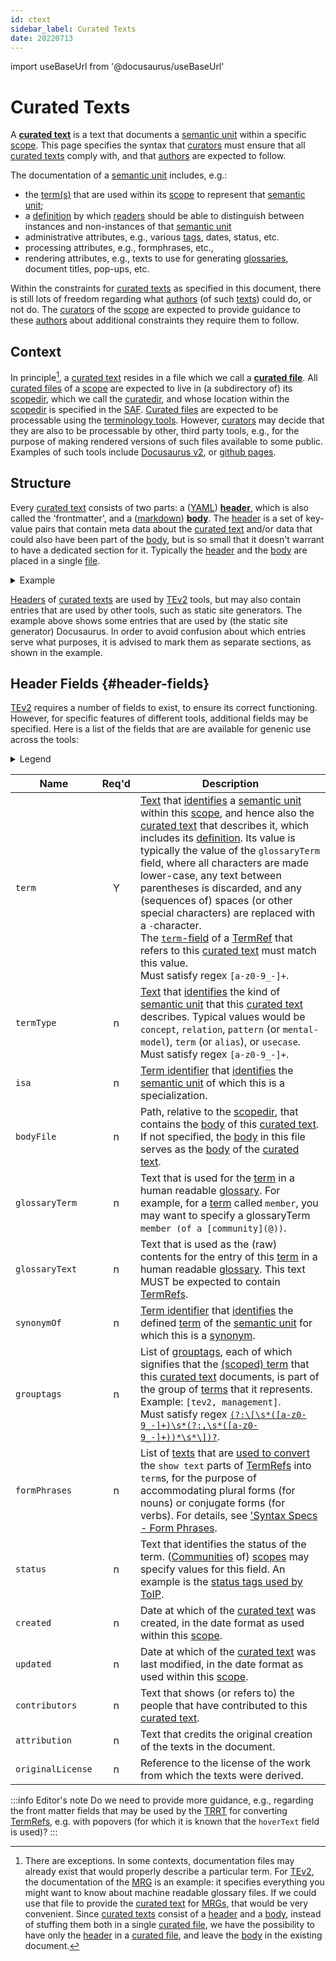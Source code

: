 ```yaml
---
id: ctext
sidebar_label: Curated Texts
date: 20220713
---
```


import useBaseUrl from '@docusaurus/useBaseUrl'

# Curated Texts

A **[curated text](@)** is a text that documents a [semantic unit](@) within a specific [scope](@). This page specifies the syntax that [curators](@) must ensure that all [curated texts](@) comply with, and that [authors](@) are expected to follow.

The documentation of a [semantic unit](@) includes, e.g.:
- the [term(s)](@) that are used within its [scope](@) to represent that [semantic unit](@);
- a [definition](@) by which [readers](@) should be able to distinguish between instances and non-instances of that [semantic unit](@)
- administrative attributes, e.g., various [tags](@), dates, status, etc.
- processing attributes, e.g., formphrases, etc.,
- rendering attributes, e.g., texts to use for generating [glossaries](@), document titles, pop-ups, etc.

Within the constraints for [curated texts](@) as specified in this document, there is still lots of freedom regarding what [authors](@) (of such [texts](curated-text@)) could do, or not do. The [curators](@) of the [scope](@) are expected to provide guidance to these [authors](@) about additional constraints they require them to follow.

## Context

In principle[^1], a [curated text](@) resides in a file which we call a **[curated file](@)**. All [curated files](@) of a [scope](@) are expected to live in (a subdirectory of) its [scopedir](@), which we call the [curatedir](@), and whose location within the [scopedir](@) is specified in the [SAF](@). [Curated files](@) are expected to be processable using the [terminology tools](/docs-toolbox). However, [curators](@) may decide that they are also to be processable by other, third party tools, e.g., for the purpose of making rendered versions of such files available to some public. Examples of such tools include [Docusaurus v2](https://docusaurus.io/docs), or [github pages](https://pages.github.com/).

[^1]: There are exceptions. In some contexts, documentation files may already exist that would properly describe a particular term. For [TEv2](@), the documentation of the [MRG](@) is an example: it specifies everything you might want to know about machine readable glossary files. If we could use that file to provide the [curated text](@) for [MRGs](@), that would be very convenient. Since [curated texts](@) consist of a [header](@) and a [body](@), instead of stuffing them both in a single [curated file](@), we have the possibility to have only the [header](@) in a [curated file](@), and leave the [body](@) in the existing document.

## Structure

Every [curated text](@) consists of two parts: a ([YAML](https://yaml.org/spec/1.2.2/)) **[header](@)**, which is also called the 'frontmatter', and a ([markdown](https://www.markdownguide.org/basic-syntax/)) **[body](@)**. The [header](@) is a set of key-value pairs that contain meta data about the [curated text](@) and/or data that could also have been part of the [body](@), but is so small that it doesn't warrant to have a dedicated section for it. Typically the [header](@) and the [body](@) are placed in a single [file](curated-file@). 

<details>
  <summary>Example</summary>
  <div>

~~~ yaml
---
# Docusaurus front matter
id: ctext
sidebar_label: Curated Texts
# TEv2 Curated Text Header
term: curated-text
termType: concept
isa:
glossaryTerm: Curated Text
glossaryText: a text that documents a [concept](@) or other [semantic unit](@) of a specific [community](@) or other [party](@), and is located within a [scope](@) that is owned by that [community](@)/[party](@).
synonymOf:
grouptags:
formPhrases: curated-text{ss}, ctext{ss}
# TEv2 Curation status
status: proposed
created: 2022-06-02
updated: 2023-08-14
# Origins/Acknowledgements
contributors: RieksJ
attribution: "[eSSIF-Lab](https://essif-lab.github.io/framework)"
originalLicense: "[CC BY-SA 4.0](http://creativecommons.org/licenses/by-sa/4.0/?ref=chooser-v1)"
---

# Curated Text
A curated text starts with three dashes `---`.
This indicates the start of its (YAML) header.
Typically, the header consists of a sequence of key-value pairs.
The header is terminated with onother three dashes and a new line.

The body of the curated text typically starts behind the header block,
but it can also be placed in another file within the `scopedir`.
The body is typically markdown, but other constructs may be inserted
that contribute to the rendering of these texts in a (static) website.
An example of this is [MDX](https://mdxjs.com/).
A discussion on these other constructs is outside the scope of this document.
~~~

  </div>
</details>

[Headers](@) of [curated texts](@) are used by [TEv2](@) tools, but may also contain entries that are used by other tools, such as static site generators. The example above shows some entries that are used by (the static site generator) Docusaurus. In order to avoid confusion about which entries serve what purposes, it is advised to mark them as separate sections, as shown in the example. 

## Header Fields {#header-fields}

[TEv2](@) requires a number of fields to exist, to ensure its correct functioning. However, for specific features of different tools, additional fields may be specified. Here is a list of the fields that are are available for genenic use across the tools:

<details>
  <summary>Legend</summary>

1. **`Name`** contains the field name;
2. **`Req'd`** specifies whether (`Y`) or not (`n`, or `F`) the field is required to be present as a header field. The `F` means that we reserve this field for Future Use.
3. **`Description`** specifies the meaning of the field, and other things you may need to know, e.g. why it is needed, a required syntax, etc.

</details>

| Name            | Req'd | Description |
| --------------- | :---: | ----------- |
| `term`            | Y | [Text](term-identifier@) that [identifies](@) a [semantic unit](@) within this [scope](@), and hence also the [curated text](@) that describes it, which includes its [definition](@). Its value is typically the value of the `glossaryTerm` field, where all characters are made lower-case, any text between parentheses is discarded, and any (sequences of) spaces (or other special characters) are replaced with a `-`character.<br/>The [`term`-field](/docs/spec-syntax/term-ref-syntax#term) of a [TermRef](@) that refers to this [curated text](@) must match this value.<br/>Must satisfy regex `[a-z0-9_-]+`. |
| `termType`        | n | [Text](term-type@) that [identifies](@) the kind of [semantic unit](@) that this [curated text](@) describes. Typical values would be `concept`, `relation`, `pattern` (or `mental-model`), `term` (or `alias`), or `usecase`.<br/>Must satisfy regex `[a-z0-9_-]+`. |
| `isa`             | n | [Term identifier](@) that [identifies](@) the [semantic unit](@) of which this is a specialization. |
| `bodyFile`        | n | Path, relative to the [scopedir](@), that contains the [body](@) of this [curated text](@). If not specified, the [body](@) in this file serves as the [body](@) of the [curated text](@). |
| `glossaryTerm`    | n | Text that is used for the [term](@) in a human readable [glossary](@). For example, for a [term](@) called `member`, you may want to specify a glossaryTerm `member (of a [community](@))`. |
| `glossaryText`    | n | Text that is used as the (raw) contents for the entry of this [term](@) in a human readable [glossary](@). This text MUST be expected to contain [TermRefs](@). |
| `synonymOf`       | n | [Term identifier](@) that [identifies](@) the defined [term](@) of the [semantic unit](@) for which this is a [synonym](@). |
| `grouptags`       | n | List of [grouptags](@), each of which signifies that the [(scoped) term](@) that this [curated text](@) documents, is part of the group of [terms](@) that it represents.<br/>Example: `[tev2, management]`.<br/>Must satisfy regex [`(?:\[\s*([a-z0-9_-]+)\s*(?:,\s*([a-z0-9_-]+))*\s*\])?`](https://www.debuggex.com/r/a51CXl1NzR3kwihT). |
| `formPhrases`     | n | List of [texts](formphrase@) that are [used to convert](/docs/spec-tools/trrt#id) the `show text` parts of [TermRefs](@) into `term`s, for the purpose of accommodating plural forms (for nouns) or conjugate forms (for verbs). For details, see ['Syntax Specs - Form Phrases](/docs/spec-syntax/form-phrase-syntax). |
| `status`          | n | Text that identifies the status of the term. ([Communities](@) of) [scopes](@) may specify values for this field. An example is the [status tags used by ToIP](https://github.com/trustoverip/concepts-and-terminology-wg/blob/master/docs/status-tags.md). |
| `created`         | n | Date at which of the [curated text](@) was created, in the date format as used within this [scope](@). |
| `updated`         | n | Date at which of the [curated text](@) was last modified, in the date format as used within this [scope](@). |
| `contributors`    | n | Text that shows (or refers to) the people that have contributed to this [curated text](@). |
| `attribution`     | n | Text that credits the original creation of the texts in the document. |
| `originalLicense` | n | Reference to the license of the work from which the texts were derived. |

:::info Editor's note
Do we need to provide more guidance, e.g., regarding the front matter fields that may be used by the [TRRT](@) for converting [TermRefs](@), e.g. with popovers (for which it is known that the `hoverText` field is used)?
:::